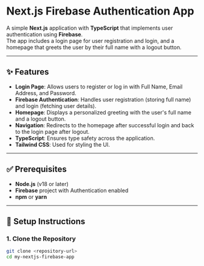 # Next.js Firebase Authentication App

A simple **Next.js** application with **TypeScript** that implements user authentication using **Firebase**.  
The app includes a login page for user registration and login, and a homepage that greets the user by their full name with a logout button.

---

## ✨ Features

- **Login Page**: Allows users to register or log in with Full Name, Email Address, and Password.
- **Firebase Authentication**: Handles user registration (storing full name) and login (fetching user details).
- **Homepage**: Displays a personalized greeting with the user's full name and a logout button.
- **Navigation**: Redirects to the homepage after successful login and back to the login page after logout.
- **TypeScript**: Ensures type safety across the application.
- **Tailwind CSS**: Used for styling the UI.

---

## ✅ Prerequisites

- **Node.js** (v18 or later)
- **Firebase** project with Authentication enabled
- **npm** or **yarn**

---

## 🚀 Setup Instructions

### 1. Clone the Repository

```bash
git clone <repository-url>
cd my-nextjs-firebase-app
